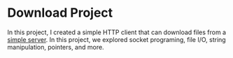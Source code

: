 <h1>Download Project</h1>
<p>In this project, I created a simple HTTP client that can download files from a <a href="http://csapp.cs.cmu.edu/3e/tiny.tar">simple server</a>. In this project, we explored socket programing, file I/O, string manipulation, pointers, and more.</p>
